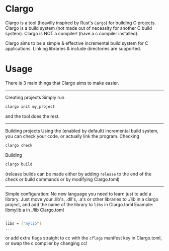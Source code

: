 # Clargo

Clargo is a tool (heavilly inspired by Rust's `Cargo`) for building C projects.
Clargo is a build system (not made out of necessity for another C build system).
Clargo is NOT a compiler! (have a c compiler installed).

Clargo aims to be a simple & effective incremental build system for C applications. Linking libraries & include directories are supported.

# Usage

There is 3 main things that Clargo aims to make easier.

---

Creating projects
Simply run

```sh
clargo init my_project
```

and the tool does the rest.

---

Building projects
Using the (enabled by default) incremental build system, you can check your code, or actually link the program.
Checking

```sh
clargo check
```

Building

```sh
clargo build
```

(release builds can be made either by adding `release` to the end of the check or build commands or by modifying Clargo.toml)

---

Simple configuration:
No new language you need to learn just to add a library.
Just move your .lib's, .dll's, .a's or other libraries to ./lib in a clargo project, and add the name of the library to `libs` in Clargo.toml
Example:
libmylib.a in ./lib
Clargo.toml

```sh
...
libs = ["mylib"]
...
```

or add extra flags straight to cc with the `cflags` manifest key in Clargo.toml, or swap the c compiler by changing cc!
